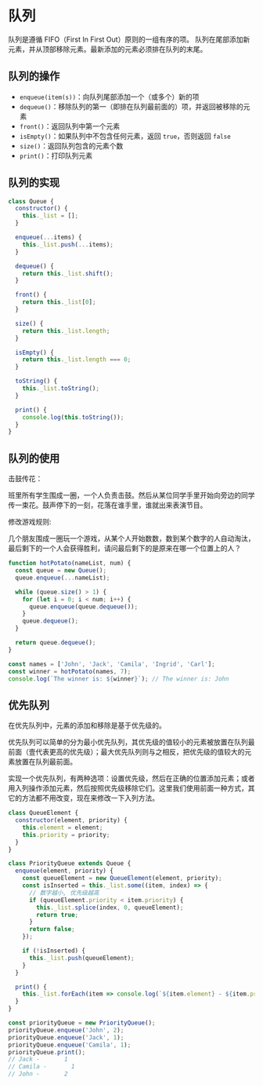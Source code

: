 # 队列

队列是遵循 FIFO（First In First Out）原则的一组有序的项。 队列在尾部添加新元素，并从顶部移除元素。最新添加的元素必须排在队列的末尾。

## 队列的操作

- `enqueue(item(s))`：向队列尾部添加一个（或多个）新的项
- `dequeue()`：移除队列的第一（即排在队列最前面的）项，并返回被移除的元素
- `front()`：返回队列中第一个元素
- `isEmpty()`：如果队列中不包含任何元素，返回 `true`，否则返回 `false`
- `size()`：返回队列包含的元素个数
- `print()`：打印队列元素

## 队列的实现

```javascript
class Queue {
  constructor() {
    this._list = [];
  }

  enqueue(...items) {
    this._list.push(...items);
  }

  dequeue() {
    return this._list.shift();
  }

  front() {
    return this._list[0];
  }

  size() {
    return this._list.length;
  }

  isEmpty() {
    return this._list.length === 0;
  }

  toString() {
    this._list.toString();
  }

  print() {
    console.log(this.toString());
  }
}
```

## 队列的使用

击鼓传花：

班里所有学生围成一圈，一个人负责击鼓。然后从某位同学手里开始向旁边的同学传一束花。鼓声停下的一刻，花落在谁手里，谁就出来表演节目。

修改游戏规则:

几个朋友围成一圈玩一个游戏，从某个人开始数数，数到某个数字的人自动淘汰，最后剩下的一个人会获得胜利，请问最后剩下的是原来在哪一个位置上的人？

```javascript
function hotPotato(nameList, num) {
  const queue = new Queue();
  queue.enqueue(...nameList);

  while (queue.size() > 1) {
    for (let i = 0; i < num; i++) {
      queue.enqueue(queue.dequeue());
    }
    queue.dequeue();
  }

  return queue.dequeue();
}

const names = ['John', 'Jack', 'Camila', 'Ingrid', 'Carl'];
const winner = hotPotato(names, 7);
console.log(`The winner is: ${winner}`); // The winner is: John
```

## 优先队列

在优先队列中，元素的添加和移除是基于优先级的。

优先队列可以简单的分为最小优先队列，其优先级的值较小的元素被放置在队列最前面（壹代表更高的优先级）；最大优先队列则与之相反，把优先级的值较大的元素放置在队列最前面。

实现一个优先队列，有两种选项：设置优先级，然后在正确的位置添加元素；或者用入列操作添加元素，然后按照优先级移除它们。这里我们使用前面一种方式，其它的方法都不用改变，现在来修改一下入列方法。

```javascript
class QueueElement {
  constructor(element, priority) {
    this.element = element;
    this.priority = priority;
  }
}

class PriorityQueue extends Queue {
  enqueue(element, priority) {
    const queueElement = new QueueElement(element, priority);
    const isInserted = this._list.some((item, index) => {
      // 数字越小, 优先级越高
      if (queueElement.priority < item.priority) {
        this._list.splice(index, 0, queueElement);
        return true;
      }
      return false;
    });

    if (!isInserted) {
      this._list.push(queueElement);
    }
  }

  print() {
    this._list.forEach(item => console.log(`${item.element} - ${item.priority}`));
  }
}

const priorityQueue = new PriorityQueue();
priorityQueue.enqueue('John', 2);
priorityQueue.enqueue('Jack', 1);
priorityQueue.enqueue('Camila', 1);
priorityQueue.print();
// Jack -       1
// Camila -       1
// John -       2
```
